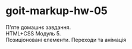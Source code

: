 # goit-markup-hw-05
П'яте домашнє завдання.<br>
HTML+CSS Модуль 5.<br> 
Позиціоновані елементи. Переходи та анімація
